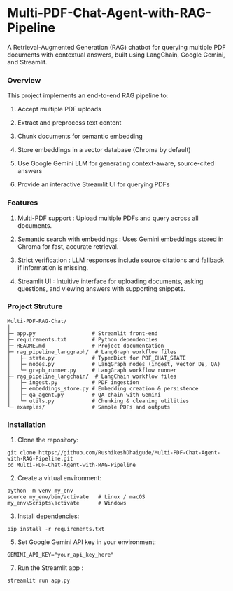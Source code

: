 # Multi-PDF-Chat-Agent-with-RAG-Pipeline

A Retrieval-Augmented Generation (RAG) chatbot for querying multiple PDF documents with contextual answers, built using LangChain, Google Gemini, and Streamlit.

### Overview

This project implements an end-to-end RAG pipeline to:

1. Accept multiple PDF uploads

2. Extract and preprocess text content

3. Chunk documents for semantic embedding

4. Store embeddings in a vector database (Chroma by default)

5. Use Google Gemini LLM for generating context-aware, source-cited answers

6. Provide an interactive Streamlit UI for querying PDFs


### Features

1. Multi-PDF support : Upload multiple PDFs and query across all documents.

2. Semantic search with embeddings : Uses Gemini embeddings stored in Chroma for fast, accurate retrieval.

3. Strict verification : LLM responses include source citations and fallback if information is missing.

4. Streamlit UI : Intuitive interface for uploading documents, asking questions, and viewing answers with supporting snippets.

### Project Struture 

```
Multi-PDF-RAG-Chat/
│
├─ app.py                  # Streamlit front-end
├─ requirements.txt        # Python dependencies
├─ README.md               # Project documentation
├─ rag_pipeline_langgraph/  # LangGraph workflow files
│   ├─ state.py            # TypedDict for PDF_CHAT_STATE
│   ├─ nodes.py            # LangGraph nodes (ingest, vector DB, QA)
│   └─ graph_runner.py     # LangGraph workflow runner
├─ rag_pipeline_langchain/  # LangChain workflow files
│   ├─ ingest.py           # PDF ingestion
│   ├─ embeddings_store.py # Embedding creation & persistence
│   ├─ qa_agent.py         # QA chain with Gemini
│   └─ utils.py            # Chunking & cleaning utilities
└─ examples/               # Sample PDFs and outputs
```


### Installation

1. Clone the repository:
```
git clone https://github.com/RushikeshDhaigude/Multi-PDF-Chat-Agent-with-RAG-Pipeline.git
cd Multi-PDF-Chat-Agent-with-RAG-Pipeline
```

2. Create a virtual environment:
```
python -m venv my_env
source my_env/bin/activate   # Linux / macOS
my_env\Scripts\activate      # Windows
```

3. Install dependencies:
```
pip install -r requirements.txt
```

5. Set Google Gemini API key in your environment:
```
GEMINI_API_KEY="your_api_key_here"
```

7. Run the Streamlit app :
```
streamlit run app.py
```




